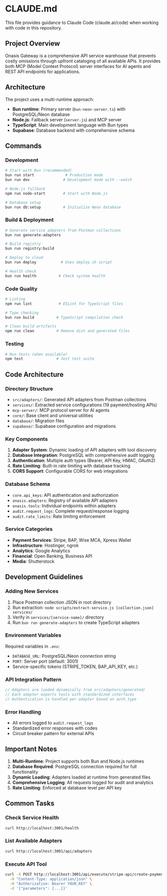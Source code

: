 # CLAUDE.md

This file provides guidance to Claude Code (claude.ai/code) when working with code in this repository.

## Project Overview

Onasis Gateway is a comprehensive API service warehouse that prevents costly omissions through upfront cataloging of all available APIs. It provides both MCP (Model Context Protocol) server interfaces for AI agents and REST API endpoints for applications.

## Architecture

The project uses a multi-runtime approach:
- **Bun runtime**: Primary server (`bun-neon-server.ts`) with PostgreSQL/Neon database
- **Node.js**: Fallback server (`server.js`) and MCP server
- **TypeScript**: Main development language with Bun types
- **Supabase**: Database backend with comprehensive schema

## Commands

### Development
```bash
# Start with Bun (recommended)
bun run start              # Production mode
bun run dev               # Development mode with --watch

# Node.js fallback
npm run node-start        # Start with Node.js

# Database setup
bun run db:setup          # Initialize Neon database
```

### Build & Deployment
```bash
# Generate service adapters from Postman collections
bun run generate-adapters

# Build registry
bun run registry:build

# Deploy to cloud
bun run deploy           # Uses deploy.sh script

# Health check
bun run health          # Check system health
```

### Code Quality
```bash
# Linting
npm run lint            # ESLint for TypeScript files

# Type checking
bun run build          # TypeScript compilation check

# Clean build artifacts
npm run clean          # Remove dist and generated files
```

### Testing
```bash
# Run tests (when available)
npm test               # Jest test suite
```

## Code Architecture

### Directory Structure
- `src/adapters/`: Generated API adapters from Postman collections
- `services/`: Extracted service configurations (19 payment/hosting APIs)
- `mcp-server/`: MCP protocol server for AI agents
- `core/`: Base client and universal utilities
- `database/`: Migration files
- `supabase/`: Supabase configuration and migrations

### Key Components

1. **Adapter System**: Dynamic loading of API adapters with tool discovery
2. **Database Integration**: PostgreSQL with comprehensive audit logging
3. **Authentication**: Multiple auth types (Bearer, API Key, HMAC, OAuth2)
4. **Rate Limiting**: Built-in rate limiting with database tracking
5. **CORS Support**: Configurable CORS for web integrations

### Database Schema
- `core.api_keys`: API authentication and authorization
- `onasis.adapters`: Registry of available API adapters
- `onasis.tools`: Individual endpoints within adapters
- `audit.request_logs`: Complete request/response logging
- `audit.rate_limits`: Rate limiting enforcement

### Service Categories
- **Payment Services**: Stripe, BAP, Wise MCA, Xpress Wallet
- **Infrastructure**: Hostinger, ngrok
- **Analytics**: Google Analytics
- **Financial**: Open Banking, Business API
- **Media**: Shutterstock

## Development Guidelines

### Adding New Services
1. Place Postman collection JSON in root directory
2. Run extraction: `node scripts/extract-service.js [collection.json] services/`
3. Verify in `services/[service-name]/` directory
4. Run `bun run generate-adapters` to create TypeScript adapters

### Environment Variables
Required variables in `.env`:
- `DATABASE_URL`: PostgreSQL/Neon connection string
- `PORT`: Server port (default: 3001)
- Service-specific tokens (STRIPE_TOKEN, BAP_API_KEY, etc.)

### API Integration Pattern
```typescript
// Adapters are loaded dynamically from src/adapters/generated/
// Each adapter exports tools with standardized interfaces
// Authentication is handled per-adapter based on auth_type
```

### Error Handling
- All errors logged to `audit.request_logs`
- Standardized error responses with codes
- Circuit breaker pattern for external APIs

## Important Notes

1. **Multi-Runtime**: Project supports both Bun and Node.js runtimes
2. **Database Required**: PostgreSQL connection required for full functionality
3. **Dynamic Loading**: Adapters loaded at runtime from generated files
4. **Comprehensive Logging**: All requests logged for audit and analytics
5. **Rate Limiting**: Enforced at database level per API key

## Common Tasks

### Check Service Health
```bash
curl http://localhost:3001/health
```

### List Available Adapters
```bash
curl http://localhost:3001/api/adapters
```

### Execute API Tool
```bash
curl -X POST http://localhost:3001/api/execute/stripe-api/create-payment \
  -H "Content-Type: application/json" \
  -H "Authorization: Bearer YOUR_KEY" \
  -d '{"parameters": {...}}'
```